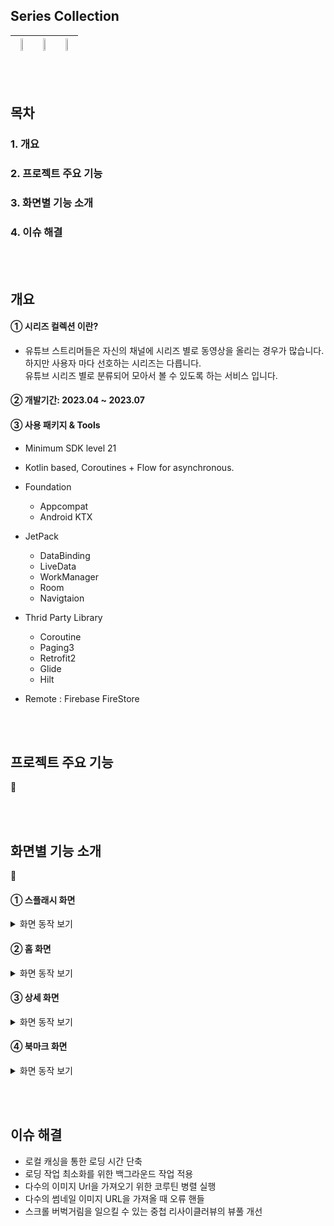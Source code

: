 
## Series Collection

|<img src="https://github.com/honggi123/series-collection/assets/89631493/78d55852-67e1-4042-866d-3ed326df6763" height="20%"/>|<img width=“20”% src="https://github.com/honggi123/series-collection/assets/89631493/43d20e3a-03f5-40aa-9c12-730c57170ca7" width="20%" height="20%"/>|<img width=“20”% src="https://github.com/honggi123/series-collection/assets/89631493/83ced6b3-4a0d-4be9-b784-fb9d343af29c" width="20%" height="20%"/>
|----|----|----|

<br><br>
## 목차
### 1. 개요
### 2. 프로젝트 주요 기능
### 3. 화면별 기능 소개
### 4. 이슈 해결

<br><br>
## 개요

#### ➀ 시리즈 컬렉션 이란?

- 유튜브 스트리머들은 자신의 채널에 시리즈 별로 동영상을 올리는 경우가 많습니다. 하지만 사용자 마다 선호하는 시리즈는 다릅니다. <br> 유튜브 시리즈 별로 분류되어 모아서 볼 수 있도록 하는 서비스 입니다.

#### ➁ 개발기간: 2023.04 ~ 2023.07

#### ➂ 사용 패키지 & Tools

* Minimum SDK level 21
* Kotlin based, Coroutines + Flow for asynchronous.
* Foundation
  - Appcompat
  - Android KTX

* JetPack
  - DataBinding
  - LiveData
  - WorkManager
  - Room
  - Navigtaion

* Thrid Party Library
  - Coroutine
  - Paging3
  - Retrofit2 
  - Glide
  - Hilt
    
* Remote : Firebase FireStore

<br><br>
## 프로젝트 주요 기능
🚧

<br><br>
## 화면별 기능 소개
🚧
#### ➀ 스플래시 화면

<details>
  <summary> 화면 동작 보기</summary>
</details>

#### ➁ 홈 화면

<details>
  <summary> 화면 동작 보기</summary>
</details>

#### ➂ 상세 화면

<details>
  <summary> 화면 동작 보기</summary>
</details>

#### ➃ 북마크 화면

<details>
  <summary> 화면 동작 보기</summary>
</details>

<br><br>
## 이슈 해결
- 로컬 캐싱을 통한 로딩 시간 단축  
- 로딩 작업 최소화를 위한 백그라운드 작업 적용
- 다수의 이미지 Url을 가져오기 위한 코루틴 병렬 실행
- 다수의 썸네일 이미지 URL을 가져올 때 오류 핸들
- 스크롤 버벅거림을 일으킬 수 있는 중첩 리사이클러뷰의 뷰풀 개선 




